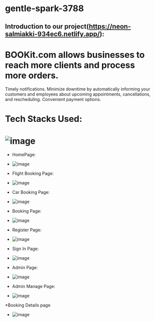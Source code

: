 # gentle-spark-3788



## Introduction to our project(https://neon-salmiakki-934ec6.netlify.app/):

# BOOKit.com allows businesses to reach more clients and process more orders. 
  Timely notifications. Minimize downtime by automatically informing your customers and 
  employees about upcoming appointments, cancellations, and rescheduling. Convenient payment options.


# Tech Stacks Used:
# ![image](https://miro.medium.com/max/1400/1*2xsLeLNqKwIoGOQlw8O6Ug.png)


* HomePage:
* ![image](https://i.ibb.co/fQYB1sS/bookit-home.png)


* Flight Booking Page: 
* ![image](https://i.ibb.co/q0SBGCv/bookit2.png)

 
* Car Booking Page:
* ![image](https://i.ibb.co/61qDCZD/bookit3car.png)


* Booking Page:
* ![image](https://i.ibb.co/hMSR55R/bookit-booking-page.png)


* Register Page:
* ![image](https://i.ibb.co/h9Z3Nn0/bookit-sigin.png)


* Sign In Page: 
* ![image](https://i.ibb.co/jh97KND/bookit-sign.png)


* Admin Page: 
* ![image](https://i.ibb.co/r7Jx1dF/bookiit-admin-page.png)


* Admin Manage Page: 
* ![image](https://i.ibb.co/MSMt4hh/bookit-admin-page-show-list.png)


*Booking Details page
* ![image](https://i.ibb.co/Y0DgqyS/bookit-details-page.png)

